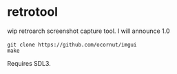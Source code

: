 # retrotool
wip retroarch screenshot capture tool. I will announce 1.0<BR />
<BR />
`git clone https://github.com/ocornut/imgui`<BR />
`make`<BR />

Requires SDL3.
